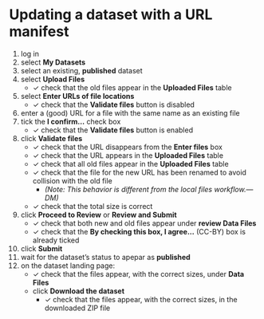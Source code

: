 # Updating a dataset with a URL manifest

1. log in
1. select **My Datasets**
1. select an existing, **published** dataset
1. select **Upload Files**
   - ✓ check that the old files appear in the **Uploaded Files** table
1. select **Enter URLs of file locations**
   - ✓ check that the **Validate files** button is disabled
1. enter a (good) URL for a file with the same name as an existing file
1. tick the **I confirm…** check box
   - ✓ check that the **Validate files** button is enabled
1. click **Validate files**
   - ✓ check that the URL disappears from the **Enter files** box
   - ✓ check that the URL appears in the **Uploaded Files** table
   - ✓ check that all old files appear in the **Uploaded Files** table
   - ✓ check that the file for the new URL has been renamed to avoid collision with the old file
     - _(Note: This behavior is different from the local files workflow.—DM)_
   - ✓ check that the total size is correct
1. click **Proceed to Review** or **Review and Submit**
   - ✓ check that both new and old files appear under **review Data Files**
   - ✓ check that the **By checking this box, I agree...** (CC-BY) box is already ticked
1. click **Submit**
1. wait for the dataset’s status to apepar as **published**
1. on the dataset landing page:
   - ✓ check that the files appear, with the correct sizes, under **Data Files**
   - click **Download the dataset**
     - ✓ check that the files appear, with the correct sizes, in the downloaded ZIP file


